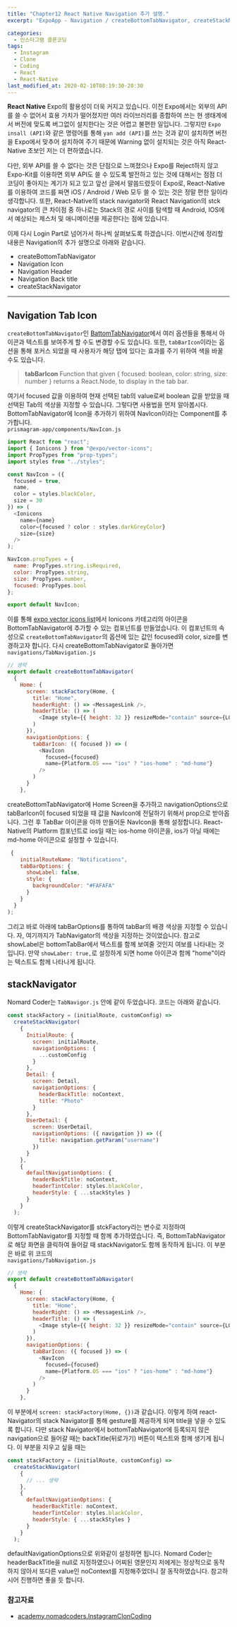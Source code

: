 ```yaml
---
title: "Chapter12 React Native Navigation 추가 설명."
excerpt: "ExpoApp - Navigation / createBottomTabNavigator, createStackNavigator"

categories:
  - 인스타그램 클론코딩
tags:
  - Instagram
  - Clone
  - Coding
  - React
  - React-Native
last_modified_at: 2020-02-10T08:19:30-20:30
---
```


**React Native** Expo의 활용성이 더욱 커지고 있습니다. 이전 Expo에서는 외부의 API를 쓸 수 없어서 효용 가치가 떨어졌지만 여러 라이브러리를 종합하여 쓰는 현 생태계에서 버전에 맞도록 버그없이 설치한다는 것은 어렵고 불편한 일입니다. 그렇지만 `Expo insall (API)`와 같은 명령어를 통해 `yan add (API)`를 쓰는 것과 같이 설치하면 버전을 Expo에서 맞추어 설치하여 주기 때문에 Warning 없이 설치되는 것은 아직 React-Native 초보인 저는 더 편하였습니다.    

다만, 외부 API를 쓸 수 없다는 것은 단점으로 느껴졌으나 Expo를 Reject하지 않고 Expo-Kit를 이용하면 외부 API도 쓸 수 있도록 발전하고 있는 것에 대해서는 점점 더 코딩이 좋아지는 계기가 되고 있고 앞선 글에서 말씀드렸듯이 Expo로, React-Native를 이용하여 코드를 짜면 iOS / Android / Web 모두 쓸 수 있는 것은 정말 편한 일이라 생각합니다. 또한, React-Native의 stack navigator와 React Navigation의 stck navigator의 큰 차이점 중 하나로는 Stack의 경로 사이를 탐색할 때 Android, IOS에서 예상되는 제스처 및 애니메이션을 제공한다는 점에 있습니다.

이제 다시 Login Part로 넘어가서 하나씩 살펴보도록 하겠습니다. 이번시간에 정리할 내용은 Navigation의 추가 설명으로 아래와 같습니다.
   <br>
- createBottomTabNavigator <br>
- Navigation Icon <br>
- Navigation Header  <br>
- Navigation Back title  <br>
- createStackNavigator <br>


--- 

## Navigation Tab Icon

`createBottomTabNavigator`인 [BattomTabNavigator](https://reactnavigation.org/docs/en/bottom-tab-navigator.html)에서 여러 옵션들을 통해서 아이콘과 텍스트를 보여주게 할 수도 변경할 수도 있습니다. 또한, `tabBarIcon`이라는 옵션을 통해 포커스 되었을 때 사용자가 해당 탭에 있다는 효과를 주기 위하여 색을 바꿀 수도 있습니다. 

> **tabBarIcon**
> Function that given { focused: boolean, color: string, size: number } returns a React.Node, to display in the tab bar.

여기서 focused 값을 이용하여 현재 선택된 tab의 value로써 boolean 값을 받았을 때 선택된 Tab의 색상을 지정할 수 있습니다. 그렇다면 사용법을 먼저 알아봅시다. BottomTabNavigator에 Icon을 추가하기 위하여 NavIcon이라는 Component를 추가합니다.   
`prismagram-app/components/NavIcon.js`
```javascript
import React from "react";
import { Ionicons } from "@expo/vector-icons";
import PropTypes from "prop-types";
import styles from "../styles";

const NavIcon = ({
  focused = true,
  name,
  color = styles.blackColor,
  size = 30
}) => (
  <Ionicons
    name={name}
    color={focused ? color : styles.darkGreyColor}
    size={size}
  />
);

NavIcon.propTypes = {
  name: PropTypes.string.isRequired,
  color: PropTypes.string,
  size: PropTypes.number,
  focused: PropTypes.bool
};

export default NavIcon;
```   
이를 통해 [expo vector icons list](https://expo.github.io/vector-icons/)에서 Ionicons 카테고리의 아이콘을 BottomTabNavigator에 추가할 수 있는 컴포넌트를 만들었습니다. 이 컴포넌트의 속성으로 `createBottomTabNavigator`의 옵션에 있는 값인 focused와 color, size를 변경하고자 합니다. 다시 createBottomTabNavigator로 돌아가면   
`navigations/TabNavigation.js`
```javascript
// 생략
export default createBottomTabNavigator(
  {
    Home: {
      screen: stackFactory(Home, {
        title: "Home",
        headerRight: () => <MessagesLink />,
        headerTitle: () => (
          <Image style={{ height: 32 }} resizeMode="contain" source={LOGO} />
        )
      }),
      navigationOptions: {
        tabBarIcon: ({ focused }) => (
          <NavIcon
            focused={focused}
            name={Platform.OS === "ios" ? "ios-home" : "md-home"}
          />
        )
      }
    },
```
createBottomTabNavigator에 Home Screen을 추가하고 navigationOptions으로 tabBarIcon이 focused 되었을 때 값을 NavIcon에 전달하기 위해서 prop으로 받아옵니다. 그런 후 TabBar 아이콘을 아까 만들어둔 NavIcon을 통해 설정합니다. React-Native의 Platform 컴포넌트로 ios일 때는 ios-home 아이콘을, ios가 아닐 때에는 md-home 아이콘으로 설정할 수 있습니다.    

```javascript
 {
    initialRouteName: "Notifications",
    tabBarOptions: {
      showLabel: false,
      style: {
        backgroundColor: "#FAFAFA"
      }
    }
  }
);
```
그리고 바로 아래에 tabBarOptions를 통하여 tabBar의 배경 색상을 지정할 수 있습니다. 자, 여기까지가 TabNavigator의 색상을 지정하는 것이었습니다. 참고로 showLabel은 bottomTabBar에서 텍스트를 함께 보여줄 것인지 여보를 나타내는 것입니다. 만약 `showLaber: true,`로 설정하게 되면 home 아이콘과 함께 "home"이라는 텍스트도 함께 나타나게 됩니다. 
   
      

## stackNavigator

Nomard Coder는 `TabNavigor.js` 안에 같이 두었습니다. 코드는 아래와 같습니다.
```javascript
const stackFactory = (initialRoute, customConfig) =>
  createStackNavigator(
    {
      InitialRoute: {
        screen: initialRoute,
        navigationOptions: {
          ...customConfig
        }
      },
      Detail: {
        screen: Detail,
        navigationOptions: {
          headerBackTitle: noContext,
          title: "Photo"
        }
      },
      UserDetail: {
        screen: UserDetail,
        navigationOptions: ({ navigation }) => ({
          title: navigation.getParam("username")
        })
      }
    },
    {
      defaultNavigationOptions: {
        headerBackTitle: noContext,
        headerTintColor: styles.blackColor,
        headerStyle: { ...stackStyles }
      }
    }
  );
```
이렇게 createStackNavigator를 stckFactory라는 변수로 지정하여 BottomTabNavigator를 지정할 때 함께 추가하였습니다. 즉, BottomTabNavigator로 해당 화면을 클릭하여 들어갈 때 stackNavigator도 함께 동작하게 됩니다. 이 부분은 바로 위 코드의    
`navigations/TabNavigation.js`
```javascript
// 생략
export default createBottomTabNavigator(
  {
    Home: {
      screen: stackFactory(Home, {
        title: "Home",
        headerRight: () => <MessagesLink />,
        headerTitle: () => (
          <Image style={{ height: 32 }} resizeMode="contain" source={LOGO} />
        )
      }),
      navigationOptions: {
        tabBarIcon: ({ focused }) => (
          <NavIcon
            focused={focused}
            name={Platform.OS === "ios" ? "ios-home" : "md-home"}
          />
        )
      }
    },
```
이 부분에서 `screen: stackFactory(Home, {})`과 같습니다. 이렇게 하여 react-Navigator의 stack Navigator를 통해 gesture를 제공하게 되며 title을 넣을 수 있도록 합니다. 다만 stack Navigator에서 bottomTabNavigator에 등록되지 않은 navigation으로 들어갈 때는 backTitle(뒤로가기) 버튼이 텍스트와 함께 생기게 됩니다. 이 부분을 지우고 싶을 때는 
```javascript
const stackFactory = (initialRoute, customConfig) =>
  createStackNavigator(
    {
      // ... 생략
    },
    {
      defaultNavigationOptions: {
        headerBackTitle: noContext,
        headerTintColor: styles.blackColor,
        headerStyle: { ...stackStyles }
      }
    }
  );
```
defaultNavigationOptions으로 위와같이 설정하면 됩니다. Nomard Coder는 headerBackTitle을 null로 지정하였으나 어찌된 영문인지 저에게는 정상적으로 동작하지 않아서 또다른 value인 noContext를 지정해주었더니 잘 동작하였습니다. 참고하시어 진행하면 좋을 듯 합니다.

### 참고자료

- [academy.nomadcoders.InstagramClonCoding](https://academy.nomadcoders.co/courses/enrolled/503371)
